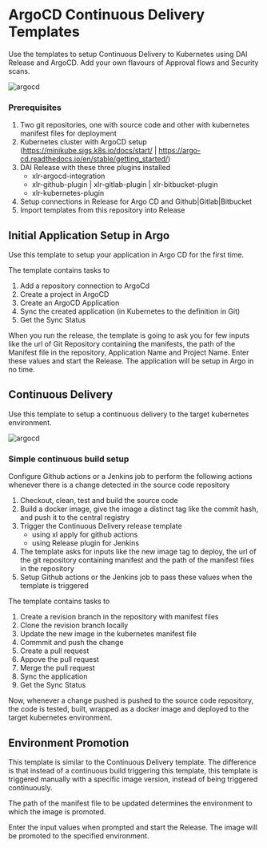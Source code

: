 # ArgoCD Continuous Delivery Templates

Use the templates to setup Continuous Delivery to Kubernetes using DAI Release and ArgoCD. Add your own flavours of Approval flows and Security scans.

![argocd](/images/argocd-continuous-delivery.PNG)

### Prerequisites
1. Two git repositories, one with source code and other with kubernetes manifest files for deployment
1. Kubernetes cluster with ArgoCD setup (https://minikube.sigs.k8s.io/docs/start/ | https://argo-cd.readthedocs.io/en/stable/getting_started/)
1. DAI Release with these three plugins installed
    * xlr-argocd-integration
	* xlr-github-plugin | xlr-gitlab-plugin | xlr-bitbucket-plugin
	* xlr-kubernetes-plugin
1. Setup connections in Release for Argo CD and Github|Gitlab|Bitbucket
1. Import templates from this repository into Release

## Initial Application Setup in Argo

Use this template to setup your application in Argo CD for the first time. 

The template contains tasks to
1. Add a repository connection to ArgoCd
1. Create a project in ArgoCD
1. Create an ArgoCD Application
1. Sync the created application (in Kubernetes to the definition in Git)
1. Get the Sync Status

When you run the release, the template is going to ask you for few inputs like the url of Git Repository containing the manifests, the path of the Manifest file in the repository, Application Name and Project Name. Enter these values and start the Release. The application will be setup in Argo in no time.

## Continuous Delivery

Use this template to setup a continuous delivery to the target kubernetes environment. 

![argocd](/images/argocd-continuous-delivery-2.PNG)

### Simple continuous build setup
Configure Github actions or a Jenkins job to perform the following actions whenever there is a change detected in the source code repository
1. Checkout, clean, test and build the source code
1. Build a docker image, give the image a distinct tag like the commit hash, and push it to the central registry
1. Trigger the Continuous Delivery release template 
	* using xl apply for github actions
	* using Release plugin for Jenkins 
1. The template asks for inputs like the new image tag to deploy, the url of the git repository containing manifest and the path of the manifest files in the repository
1. Setup Github actions or the Jenkins job to pass these values when the template is triggered

The template contains tasks to
1. Create a revision branch in the repository with manifest files
1. Clone the revision branch locally
1. Update the new image in the kubernetes manifest file
1. Commmit and push the change
1. Create a pull request
1. Appove the pull request
1. Merge the pull request
1. Sync the application 
1. Get the Sync Status 

Now, whenever a change pushed is pushed to the source code repository, the code is tested, built, wrapped as a docker image and deployed to the target kubernetes environment.

## Environment Promotion

This template is similar to the Continuous Delivery template. The difference is that instead of a continuous build triggering this template, this template is triggered manually with a specific image version, instead of being triggered continuously.

The path of the manifest file to be updated determines the environment to which the image is promoted. 

Enter the input values when prompted and start the Release. The image will be promoted to the specified environment.


